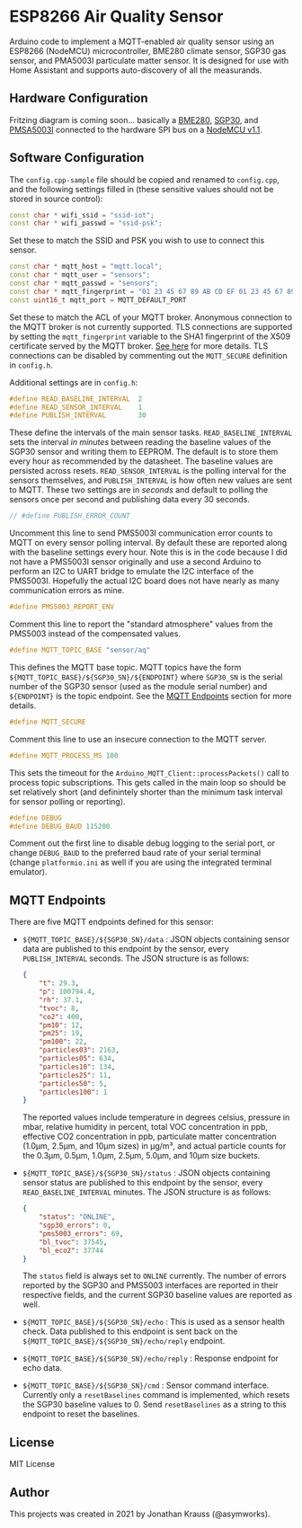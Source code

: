 # ESP8266 Air Quality Sensor

Arduino code to implement a MQTT-enabled air quality sensor using an ESP8266 (NodeMCU) microcontroller, BME280 climate sensor, SGP30 gas sensor, and PMA5003I particulate matter sensor. It is designed for use with Home Assistant and supports auto-discovery of all the measurands.

## Hardware Configuration

Fritzing diagram is coming soon... basically a [BME280](https://www.adafruit.com/product/2652), [SGP30](https://www.adafruit.com/product/3709), and [PMSA5003I](https://www.adafruit.com/product/4632) connected to the hardware SPI bus on a [NodeMCU v1.1](https://www.nodemcu.com/index_en.html).

## Software Configuration

The `config.cpp-sample` file should be copied and renamed to `config.cpp`, and the following settings filled in (these sensitive values should not be stored in source control):

```cpp
const char * wifi_ssid = "ssid-iot";
const char * wifi_passwd = "ssid-psk";
```

Set these to match the SSID and PSK you wish to use to connect this sensor.

```cpp
const char * mqtt_host = "mqtt.local";
const char * mqtt_user = "sensors";
const char * mqtt_passwd = "sensors";
const char * mqtt_fingerprint = "01 23 45 67 89 AB CD EF 01 23 45 67 89 AB CD EF 01 23 45 67";
const uint16_t mqtt_port = MQTT_DEFAULT_PORT
```

Set these to match the ACL of your MQTT broker. Anonymous connection to the MQTT broker is not currently supported. TLS connections are supported by setting the `mqtt_fingerprint` variable to the SHA1 fingerprint of the X509 certificate served by the MQTT broker. [See here](https://arduino-esp8266.readthedocs.io/en/latest/esp8266wifi/bearssl-client-secure-class.html#setfingerprint-const-uint8-t-fp-20-setfingerprint-const-char-fpstr) for more details. TLS connections can be disabled by commenting out the `MQTT_SECURE` definition in `config.h`.

Additional settings are in `config.h`:

```cpp
#define READ_BASELINE_INTERVAL  2
#define READ_SENSOR_INTERVAL    1
#define PUBLISH_INTERVAL        30
```

These define the intervals of the main sensor tasks. `READ_BASELINE_INTERVAL` sets the interval *in minutes* between reading the baseline values of the SGP30 sensor and writing them to EEPROM. The default is to store them every hour as recommended by the datasheet. The baseline values are persisted across resets. `READ_SENSOR_INTERVAL` is the polling interval for the sensors themselves, and `PUBLISH_INTERVAL` is how often new values are sent to MQTT. These two settings are in *seconds* and default to polling the sensors once per second and publishing data every 30 seconds.

```cpp
// #define PUBLISH_ERROR_COUNT
```

Uncomment this line to send PMS5003I communication error counts to MQTT on every sensor polling interval. By default these are reported along with the baseline settings every hour. Note this is in the code because I did not have a PMS5003I sensor originally and use a second Arduino to perform an I2C to UART bridge to emulate the I2C interface of the PMS5003I. Hopefully the actual I2C board does not have nearly as many communication errors as mine.

```cpp
#define PMS5003_REPORT_ENV
```

Comment this line to report the "standard atmosphere" values from the PMS5003 instead of the compensated values.

```cpp
#define MQTT_TOPIC_BASE "sensor/aq"
```

This defines the MQTT base topic.  MQTT topics have the form `${MQTT_TOPIC_BASE}/${SGP30_SN}/${ENDPOINT}` where `SGP30_SN` is the serial number of the SGP30 sensor (used as the module serial number) and `${ENDPOINT}` is the topic endpoint. See the [MQTT Endpoints](#mqtt-endpoints) section for more details.

```cpp
#define MQTT_SECURE
```

Comment this line to use an insecure connection to the MQTT server.

```cpp
#define MQTT_PROCESS_MS 100
```

This sets the timeout for the `Arduino_MQTT_Client::processPackets()` call to process topic subscriptions. This gets called in the main loop so should be set relatively short (and definintely shorter than the minimum task interval for sensor polling or reporting).

```cpp
#define DEBUG
#define DEBUG_BAUD 115200
```

Comment out the first line to disable debug logging to the serial port, or change `DEBUG_BAUD` to the preferred baud rate of your serial terminal (change `platformio.ini` as well if you are using the integrated terminal emulator).

## MQTT Endpoints

There are five MQTT endpoints defined for this sensor:
- `${MQTT_TOPIC_BASE}/${SGP30_SN}/data` : JSON objects containing sensor data are published to this endpoint by the
    sensor, every `PUBLISH_INTERVAL` seconds. The JSON structure is as follows:

    ```json
    {
        "t": 29.3,
        "p": 100794.4,
        "rh": 37.1,
        "tvoc": 8,
        "co2": 400,
        "pm10": 12,
        "pm25": 19,
        "pm100": 22,
        "particles03": 2163,
        "particles05": 634,
        "particles10": 134,
        "particles25": 11,
        "particles50": 5,
        "particles100": 1
    }
    ```

    The reported values include temperature in degrees celsius, pressure in mbar, relative humidity in percent, total VOC 
    concentration in ppb, effective CO2 concentration in ppb, particulate matter concentration (1.0µm, 2.5µm, and 10µm 
    sizes) in µg/m³, and actual particle counts for the 0.3µm, 0.5µm, 1.0µm, 2.5µm, 5.0µm, and 10µm size buckets.

- `${MQTT_TOPIC_BASE}/${SGP30_SN}/status` : JSON objects containing sensor status are published to this endpoint by the
    sensor, every `READ_BASELINE_INTERVAL` minutes. The JSON structure is as follows:
    
    ```json
    {
        "status": "ONLINE",
        "sgp30_errors": 0,
        "pms5003_errors": 69,
        "bl_tvoc": 37545,
        "bl_eco2": 37744
    }
    ```

    The `status` field is always set to `ONLINE` currently. The number of errors reported by the SGP30 and PMS5003 
    interfaces are reported in their respective fields, and the current SGP30 baseline values are reported as well.

- `${MQTT_TOPIC_BASE}/${SGP30_SN}/echo` : This is used as a sensor health check. Data published to this endpoint is
    sent back on the `${MQTT_TOPIC_BASE}/${SGP30_SN}/echo/reply` endpoint.

- `${MQTT_TOPIC_BASE}/${SGP30_SN}/echo/reply` : Response endpoint for echo data.

- `${MQTT_TOPIC_BASE}/${SGP30_SN}/cmd` : Sensor command interface. Currently only a `resetBaselines` command is
    implemented, which resets the SGP30 baseline values to 0. Send `resetBaselines` as a string to this endpoint
    to reset the baselines.

## License

MIT License

## Author

This projects was created in 2021 by Jonathan Krauss (@asymworks).

